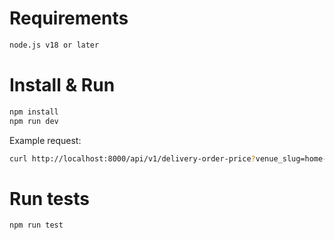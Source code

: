 # Requirements
  ```sh
  node.js v18 or later
  ```

# Install & Run
  ```sh
  npm install
  npm run dev
  ```
Example request:
```sh
curl http://localhost:8000/api/v1/delivery-order-price?venue_slug=home-assignment-venue-helsinki&cart_value=1000&user_lat=60.17094&user_lon=24.93087
```
# Run tests
  ```sh
  npm run test
  ```
